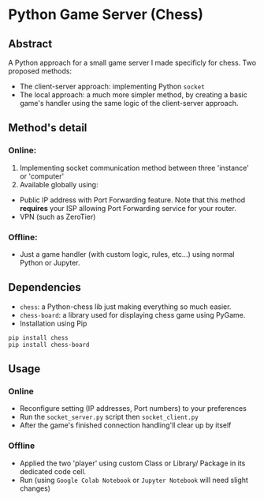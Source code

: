 # Python Game Server (Chess)

## Abstract

A Python approach for a small game server I made specificly for chess. Two proposed methods:

- The client-server approach: implementing Python ```socket```
- The local approach: a much more simpler method, by creating a basic game's handler using the same logic of the client-server approach.

## Method's detail

### Online:

1. Implementing socket communication method between three 'instance' or 'computer'
2. Available globally using: 
* Public IP address with Port Forwarding feature. 
Note that this method **requires** your ISP allowing Port Forwarding service for your router.
* VPN (such as ZeroTier)

### Offline:

- Just a game handler (with custom logic, rules, etc...) using normal Python or Jupyter.


## Dependencies

- `chess`: a Python-chess lib just making everything so much easier.
- `chess-board`: a library used for displaying chess game using PyGame.
- Installation using Pip
```
pip install chess
pip install chess-board
```

## Usage

### Online
- Reconfigure setting (IP addresses, Port numbers) to your preferences
- Run the `socket_server.py` script then `socket_client.py`
- After the game's finished connection handling'll clear up by itself

### Offline
- Applied the two 'player' using custom Class or Library/ Package in its dedicated code cell.
- Run (using `Google Colab Notebook` or `Jupyter Notebook` will need slight changes)